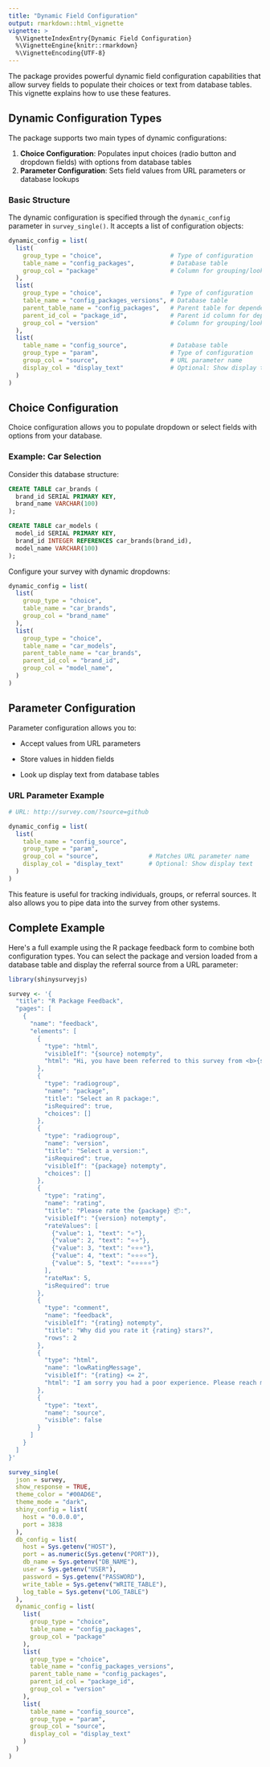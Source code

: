 ```yaml
---
title: "Dynamic Field Configuration"
output: rmarkdown::html_vignette
vignette: >
  %\VignetteIndexEntry{Dynamic Field Configuration}
  %\VignetteEngine{knitr::rmarkdown}
  %\VignetteEncoding{UTF-8}
---
```


The package provides powerful dynamic field configuration capabilities that allow survey fields to populate their choices or text from database tables. This vignette explains how to use these features.

## Dynamic Configuration Types

The package supports two main types of dynamic configurations:

1.  **Choice Configuration**: Populates input choices (radio button and dropdown fields) with options from database tables
2.  **Parameter Configuration**: Sets field values from URL parameters or database lookups

### Basic Structure

The dynamic configuration is specified through the `dynamic_config` parameter in `survey_single()`. It accepts a list of configuration objects:

``` r
dynamic_config = list(
  list(
    group_type = "choice",                   # Type of configuration
    table_name = "config_packages",          # Database table
    group_col = "package"                    # Column for grouping/lookup
  ),
  list(
    group_type = "choice",                   # Type of configuration
    table_name = "config_packages_versions", # Database table
    parent_table_name = "config_packages",   # Parent table for dependency
    parent_id_col = "package_id",            # Parent id column for dependency
    group_col = "version"                    # Column for grouping/lookup
  ),
  list(
    table_name = "config_source",            # Database table
    group_type = "param",                    # Type of configuration
    group_col = "source",                    # URL parameter name
    display_col = "display_text"             # Optional: Show display text
  )
)
```

## Choice Configuration

Choice configuration allows you to populate dropdown or select fields with options from your database.

### Example: Car Selection

Consider this database structure:

``` sql
CREATE TABLE car_brands (
  brand_id SERIAL PRIMARY KEY,
  brand_name VARCHAR(100)
);

CREATE TABLE car_models (
  model_id SERIAL PRIMARY KEY,
  brand_id INTEGER REFERENCES car_brands(brand_id),
  model_name VARCHAR(100)
);
```

Configure your survey with dynamic dropdowns:

``` r
dynamic_config = list(
  list(
    group_type = "choice",
    table_name = "car_brands",
    group_col = "brand_name"
  ),
  list(
    group_type = "choice",
    table_name = "car_models",
    parent_table_name = "car_brands",
    parent_id_col = "brand_id",
    group_col = "model_name",
  )
)
```

## Parameter Configuration

Parameter configuration allows you to:

-   Accept values from URL parameters

-   Store values in hidden fields

-   Look up display text from database tables

### URL Parameter Example

``` r
# URL: http://survey.com/?source=github

dynamic_config = list(
  list(
    table_name = "config_source",
    group_type = "param",
    group_col = "source",              # Matches URL parameter name
    display_col = "display_text"       # Optional: Show display text
  )
)
```

This feature is useful for tracking individuals, groups, or referral sources. It also allows you to pipe data into the survey from other systems.

## Complete Example

Here's a full example using the R package feedback form to combine both configuration types. You can select the package and version loaded from a database table and display the referral source from a URL parameter:

``` r
library(shinysurveyjs)

survey <- '{
  "title": "R Package Feedback",
  "pages": [
    {
      "name": "feedback",
      "elements": [
        {
          "type": "html",
          "visibleIf": "{source} notempty",
          "html": "Hi, you have been referred to this survey from <b>{source}</b>. <br>Thank you for rating my R package! - Dylan"
        },
        {
          "type": "radiogroup",
          "name": "package",
          "title": "Select an R package:",
          "isRequired": true,
          "choices": []
        },
        {
          "type": "radiogroup",
          "name": "version",
          "title": "Select a version:",
          "isRequired": true,
          "visibleIf": "{package} notempty",
          "choices": []
        },
        {
          "type": "rating",
          "name": "rating",
          "title": "Please rate the {package} 📦:",
          "visibleIf": "{version} notempty",
          "rateValues": [
            {"value": 1, "text": "⭐"},
            {"value": 2, "text": "⭐⭐"},
            {"value": 3, "text": "⭐⭐⭐"},
            {"value": 4, "text": "⭐⭐⭐⭐"},
            {"value": 5, "text": "⭐⭐⭐⭐⭐"}
          ],
          "rateMax": 5,
          "isRequired": true
        },
        {
          "type": "comment",
          "name": "feedback",
          "visibleIf": "{rating} notempty",
          "title": "Why did you rate it {rating} stars?",
          "rows": 2
        },
        {
          "type": "html",
          "name": "lowRatingMessage",
          "visibleIf": "{rating} <= 2",
          "html": "I am sorry you had a poor experience. Please reach me at <b>dylanpieper@gmail.com</b> so I can help improve your experience."
        },
        {
          "type": "text",
          "name": "source",
          "visible": false
        }
      ]
    }
  ]
}'

survey_single(
  json = survey,
  show_response = TRUE,
  theme_color = "#00AD6E",
  theme_mode = "dark",
  shiny_config = list(
    host = "0.0.0.0",
    port = 3838
  ),
  db_config = list(
    host = Sys.getenv("HOST"),
    port = as.numeric(Sys.getenv("PORT")),
    db_name = Sys.getenv("DB_NAME"),
    user = Sys.getenv("USER"),
    password = Sys.getenv("PASSWORD"),
    write_table = Sys.getenv("WRITE_TABLE"),
    log_table = Sys.getenv("LOG_TABLE")
  ),
  dynamic_config = list(
    list(
      group_type = "choice",
      table_name = "config_packages",
      group_col = "package"
    ),
    list(
      group_type = "choice",
      table_name = "config_packages_versions", 
      parent_table_name = "config_packages",
      parent_id_col = "package_id",
      group_col = "version"
    ),
    list(
      table_name = "config_source",
      group_type = "param",
      group_col = "source",
      display_col = "display_text"
    )
  )
)
```
